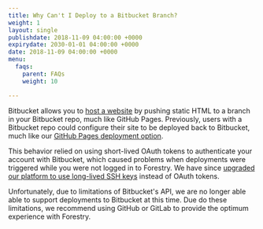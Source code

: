 ```yaml
---
title: Why Can't I Deploy to a Bitbucket Branch?
weight: 1
layout: single
publishdate: 2018-11-09 04:00:00 +0000
expirydate: 2030-01-01 04:00:00 +0000
date: 2018-11-09 04:00:00 +0000
menu:
  faqs:
    parent: FAQs
    weight: 10

---
```

Bitbucket allows you to [host a website](https://confluence.atlassian.com/bitbucket/publishing-a-website-on-bitbucket-cloud-221449776.html) by pushing static HTML to a branch in your Bitbucket repo, much like GitHub Pages. Previously, users with a Bitbucket repo could configure their site to be deployed back to Bitbucket, much like our [GitHub Pages deployment option](/docs/hosting/github-pages/).

This behavior relied on using short-lived OAuth tokens to authenticate your account with Bitbucket, which caused problems when deployments were triggered while you were not logged in to Forestry. We have since [upgraded our platform to use long-lived SSH keys](/blog/migrating-to-key-based-authentication/) instead of OAuth tokens. 

Unfortunately, due to limitations of Bitbucket's API, we are no longer able able to support deployments to Bitbucket at this time. Due do these limitations, we recommend using GitHub or GitLab to provide the optimum experience with Forestry.